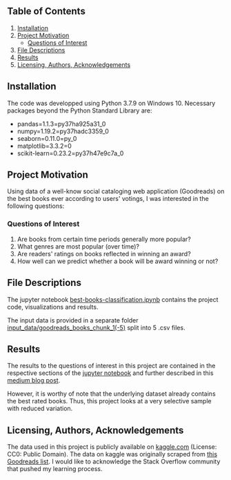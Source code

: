 ## Table of Contents
1. [Installation](#installation)
2. [Project Motivation](#project-motivation)
    * [Questions of Interest](#questions-of-interest)
3. [File Descriptions](#file-descriptions)
4. [Results](#results)
5. [Licensing, Authors, Acknowledgements](#licensing-authors-acknowledgements)

## Installation
The code was developped using Python 3.7.9 on Windows 10. Necessary packages beyond the Python Standard Library are:

- pandas=1.1.3=py37ha925a31_0
- numpy=1.19.2=py37hadc3359_0
- seaborn=0.11.0=py_0
- matplotlib=3.3.2=0
- scikit-learn=0.23.2=py37h47e9c7a_0

## Project Motivation
Using data of a well-know social cataloging web application (Goodreads) on the best books ever according to users' votings, I was interested in the following questions:

### Questions of Interest
1. Are books from certain time periods generally more popular?
2. What genres are most popular (over time)?
3. Are readers' ratings on books reflected in winning an award?
4. How well can we predict whether a book will be award winning or not?

## File Descriptions
The jupyter notebook [best-books-classification.ipynb](https://github.com/MareikeHeller/goodreads-best-books/blob/main/best-books-classification.ipynb) contains the project code, visualizations and results. 

The input data is provided in a separate folder [input_data/goodreads_books_chunk_1(-5)](https://github.com/MareikeHeller/goodreads-best-books/tree/main/input_data) split into 5 .csv files.

## Results
The results to the questions of interest in this project are contained in the respective sections of the [jupyter notebook](https://github.com/MareikeHeller/goodreads-best-books/blob/main/best-books-classification.ipynb) and further described in this [medium blog post](https://mareikeheller.medium.com/this-is-how-book-awards-and-book-ratings-are-not-the-same-a720be77404e).

However, it is worthy of note that the underlying dataset already contains the best rated books. Thus, this project looks at a very selective sample with reduced variation. 

## Licensing, Authors, Acknowledgements
The data used in this project is publicly available on [kaggle.com](https://www.kaggle.com/austinreese/goodreads-books) (License: CC0: Public Domain). The data on kaggle was originally scraped from [this Goodreads list](https://www.goodreads.com/list/show/1.Best_Books_Ever). I would like to acknowledge the Stack Overflow community that pushed my learning process. 
